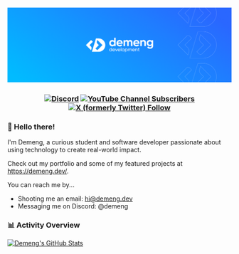 <h3 align="center"><a href="https://demeng.dev/"><img src="./assets/banner.png" alt="Demeng's GitHub Banner"></a></h3>

<h3 align="center">
  <a href="https://demeng.dev/discord"><img src="https://img.shields.io/discord/635225534699143189?style=for-the-badge&logo=discord&logoColor=FFFFFF&label=JOIN%20MY%20DISCORD&color=5865F2" alt="Discord"></a>
  <a href="https://youtube.com/c/Demeng"><img src="https://img.shields.io/youtube/channel/subscribers/UCBn7925jaIPy4DufTeE7MzQ?style=for-the-badge&logo=youtube&label=SUBSCRIBE%20TO%20%40DEMENG" alt="YouTube Channel Subscribers"></a>
  <a href="https://x.com/demeng_c"><img src="https://img.shields.io/twitter/follow/DemengDev?style=for-the-badge&logo=x&label=FOLLOW%20%40DEMENGDEV%20ON%20X" alt="X (formerly Twitter) Follow"></a>
</h3>


### 👋 Hello there!

I'm Demeng, a curious student and software developer passionate about using technology to create real-world impact.

Check out my portfolio and some of my featured projects at https://demeng.dev/.

You can reach me by...
- Shooting me an email: [hi@demeng.dev](mailto:hi@demeng.dev)
- Messaging me on Discord: @demeng

### 📊 Activity Overview
[![Demeng's GitHub Stats](https://github-readme-stats.vercel.app/api?username=demengc&hide_rank=true&theme=tokyonight&include_all_commits=true)](https://github.com/demengc)
